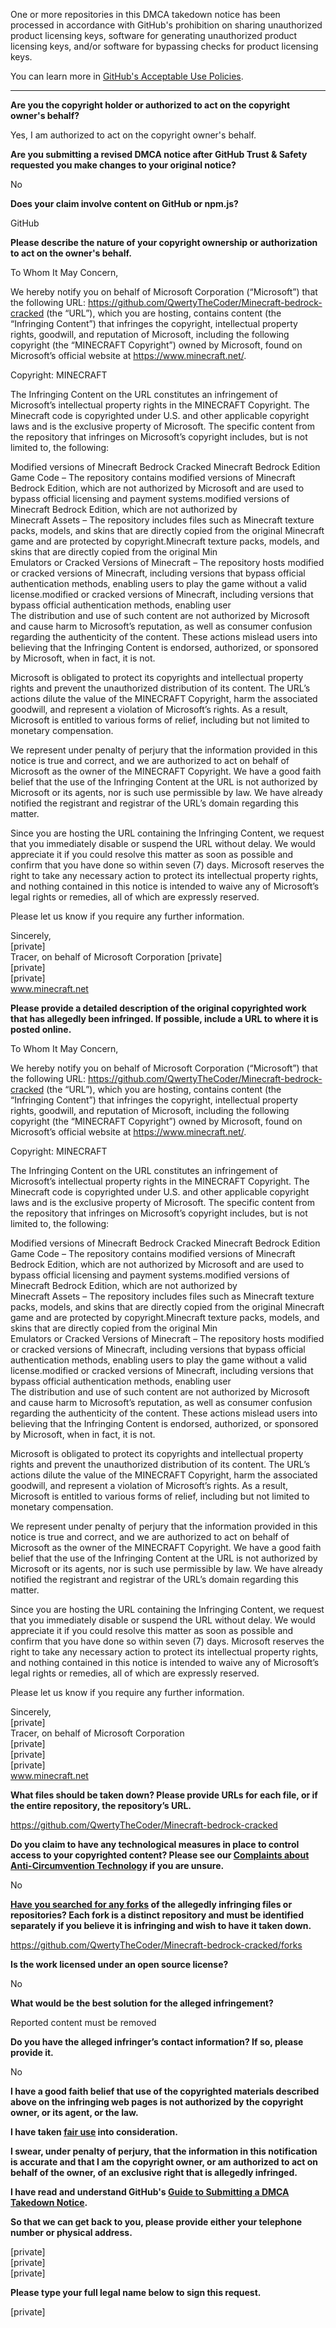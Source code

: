 One or more repositories in this DMCA takedown notice has been processed in accordance with GitHub's prohibition on sharing unauthorized product licensing keys, software for generating unauthorized product licensing keys, and/or software for bypassing checks for product licensing keys.

You can learn more in [GitHub's Acceptable Use Policies](https://docs.github.com/en/github/site-policy/github-acceptable-use-policies).

---

**Are you the copyright holder or authorized to act on the copyright owner's behalf?**

Yes, I am authorized to act on the copyright owner's behalf.

**Are you submitting a revised DMCA notice after GitHub Trust & Safety requested you make changes to your original notice?**

No

**Does your claim involve content on GitHub or npm.js?**

GitHub

**Please describe the nature of your copyright ownership or authorization to act on the owner's behalf.**

To Whom It May Concern,

We hereby notify you on behalf of Microsoft Corporation (“Microsoft”) that the following URL: https://github.com/QwertyTheCoder/Minecraft-bedrock-cracked (the “URL”), which you are hosting, contains content (the “Infringing Content”) that infringes the copyright, intellectual property rights, goodwill, and reputation of Microsoft, including the following copyright (the “MINECRAFT Copyright”) owned by Microsoft, found on Microsoft’s official website at https://www.minecraft.net/.

Copyright: MINECRAFT

The Infringing Content on the URL constitutes an infringement of Microsoft’s intellectual property rights in the MINECRAFT Copyright. The Minecraft code is copyrighted under U.S. and other applicable copyright laws and is the exclusive property of Microsoft. The specific content from the repository that infringes on Microsoft’s copyright includes, but is not limited to, the following:

Modified versions of Minecraft Bedrock
Cracked Minecraft Bedrock Edition Game Code – The repository contains modified versions of Minecraft Bedrock Edition, which are not authorized by Microsoft and are used to bypass official licensing and payment systems.modified versions of Minecraft Bedrock Edition, which are not authorized by  
Minecraft Assets – The repository includes files such as Minecraft texture packs, models, and skins that are directly copied from the original Minecraft game and are protected by copyright.Minecraft texture packs, models, and skins that are directly copied from the original Min  
Emulators or Cracked Versions of Minecraft – The repository hosts modified or cracked versions of Minecraft, including versions that bypass official authentication methods, enabling users to play the game without a valid license.modified or cracked versions of Minecraft, including versions that bypass official authentication methods, enabling user  
The distribution and use of such content are not authorized by Microsoft and cause harm to Microsoft’s reputation, as well as consumer confusion regarding the authenticity of the content. These actions mislead users into believing that the Infringing Content is endorsed, authorized, or sponsored by Microsoft, when in fact, it is not.

Microsoft is obligated to protect its copyrights and intellectual property rights and prevent the unauthorized distribution of its content. The URL’s actions dilute the value of the MINECRAFT Copyright, harm the associated goodwill, and represent a violation of Microsoft’s rights. As a result, Microsoft is entitled to various forms of relief, including but not limited to monetary compensation.

We represent under penalty of perjury that the information provided in this notice is true and correct, and we are authorized to act on behalf of Microsoft as the owner of the MINECRAFT Copyright. We have a good faith belief that the use of the Infringing Content at the URL is not authorized by Microsoft or its agents, nor is such use permissible by law. We have already notified the registrant and registrar of the URL’s domain regarding this matter.

Since you are hosting the URL containing the Infringing Content, we request that you immediately disable or suspend the URL without delay. We would appreciate it if you could resolve this matter as soon as possible and confirm that you have done so within seven (7) days. Microsoft reserves the right to take any necessary action to protect its intellectual property rights, and nothing contained in this notice is intended to waive any of Microsoft’s legal rights or remedies, all of which are expressly reserved.

Please let us know if you require any further information.

Sincerely,  
[private]  
Tracer, on behalf of Microsoft Corporation
[private]  
[private]  
[private]  
www.minecraft.net

**Please provide a detailed description of the original copyrighted work that has allegedly been infringed. If possible, include a URL to where it is posted online.**

To Whom It May Concern,

We hereby notify you on behalf of Microsoft Corporation (“Microsoft”) that the following URL: https://github.com/QwertyTheCoder/Minecraft-bedrock-cracked (the “URL”), which you are hosting, contains content (the “Infringing Content”) that infringes the copyright, intellectual property rights, goodwill, and reputation of Microsoft, including the following copyright (the “MINECRAFT Copyright”) owned by Microsoft, found on Microsoft’s official website at https://www.minecraft.net/.

Copyright: MINECRAFT

The Infringing Content on the URL constitutes an infringement of Microsoft’s intellectual property rights in the MINECRAFT Copyright. The Minecraft code is copyrighted under U.S. and other applicable copyright laws and is the exclusive property of Microsoft. The specific content from the repository that infringes on Microsoft’s copyright includes, but is not limited to, the following:

Modified versions of Minecraft Bedrock
Cracked Minecraft Bedrock Edition Game Code – The repository contains modified versions of Minecraft Bedrock Edition, which are not authorized by Microsoft and are used to bypass official licensing and payment systems.modified versions of Minecraft Bedrock Edition, which are not authorized by  
Minecraft Assets – The repository includes files such as Minecraft texture packs, models, and skins that are directly copied from the original Minecraft game and are protected by copyright.Minecraft texture packs, models, and skins that are directly copied from the original Min  
Emulators or Cracked Versions of Minecraft – The repository hosts modified or cracked versions of Minecraft, including versions that bypass official authentication methods, enabling users to play the game without a valid license.modified or cracked versions of Minecraft, including versions that bypass official authentication methods, enabling user  
The distribution and use of such content are not authorized by Microsoft and cause harm to Microsoft’s reputation, as well as consumer confusion regarding the authenticity of the content. These actions mislead users into believing that the Infringing Content is endorsed, authorized, or sponsored by Microsoft, when in fact, it is not.

Microsoft is obligated to protect its copyrights and intellectual property rights and prevent the unauthorized distribution of its content. The URL’s actions dilute the value of the MINECRAFT Copyright, harm the associated goodwill, and represent a violation of Microsoft’s rights. As a result, Microsoft is entitled to various forms of relief, including but not limited to monetary compensation.

We represent under penalty of perjury that the information provided in this notice is true and correct, and we are authorized to act on behalf of Microsoft as the owner of the MINECRAFT Copyright. We have a good faith belief that the use of the Infringing Content at the URL is not authorized by Microsoft or its agents, nor is such use permissible by law. We have already notified the registrant and registrar of the URL’s domain regarding this matter.

Since you are hosting the URL containing the Infringing Content, we request that you immediately disable or suspend the URL without delay. We would appreciate it if you could resolve this matter as soon as possible and confirm that you have done so within seven (7) days. Microsoft reserves the right to take any necessary action to protect its intellectual property rights, and nothing contained in this notice is intended to waive any of Microsoft’s legal rights or remedies, all of which are expressly reserved.

Please let us know if you require any further information.

Sincerely,  
[private]  
Tracer, on behalf of Microsoft Corporation  
[private]  
[private]  
[private]  
www.minecraft.net

**What files should be taken down? Please provide URLs for each file, or if the entire repository, the repository’s URL.**

https://github.com/QwertyTheCoder/Minecraft-bedrock-cracked

**Do you claim to have any technological measures in place to control access to your copyrighted content? Please see our <a href="https://docs.github.com/articles/guide-to-submitting-a-dmca-takedown-notice#complaints-about-anti-circumvention-technology">Complaints about Anti-Circumvention Technology</a> if you are unsure.**

No

**<a href="https://docs.github.com/articles/dmca-takedown-policy#b-what-about-forks-or-whats-a-fork">Have you searched for any forks</a> of the allegedly infringing files or repositories? Each fork is a distinct repository and must be identified separately if you believe it is infringing and wish to have it taken down.**

https://github.com/QwertyTheCoder/Minecraft-bedrock-cracked/forks

**Is the work licensed under an open source license?**

No

**What would be the best solution for the alleged infringement?**

Reported content must be removed

**Do you have the alleged infringer’s contact information? If so, please provide it.**

No

**I have a good faith belief that use of the copyrighted materials described above on the infringing web pages is not authorized by the copyright owner, or its agent, or the law.**

**I have taken <a href="https://www.lumendatabase.org/topics/22">fair use</a> into consideration.**

**I swear, under penalty of perjury, that the information in this notification is accurate and that I am the copyright owner, or am authorized to act on behalf of the owner, of an exclusive right that is allegedly infringed.**

**I have read and understand GitHub's <a href="https://docs.github.com/articles/guide-to-submitting-a-dmca-takedown-notice/">Guide to Submitting a DMCA Takedown Notice</a>.**

**So that we can get back to you, please provide either your telephone number or physical address.**

[private]  
[private]  
[private]  

**Please type your full legal name below to sign this request.**

[private]  
